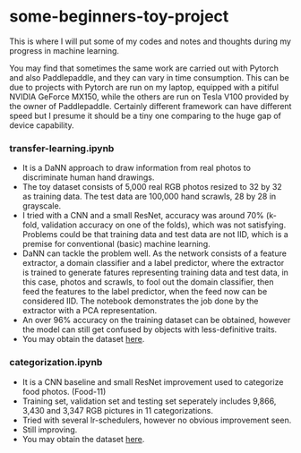 # some-beginners-toy-project

This is where I will put some of my codes and notes and thoughts during my progress in machine learning.

You may find that sometimes the same work are carried out with Pytorch and also Paddlepaddle, and they can vary in time consumption. This can be due to projects with Pytorch are run on my laptop, equipped with a pitiful NVIDIA GeForce MX150, while the others are run on Tesla V100 provided by the owner of Paddlepaddle. Certainly different framework can have different speed but I presume it should be a tiny one comparing to the huge gap of device capability.

### transfer-learning.ipynb

- It is a DaNN approach to draw information from real photos to discriminate human hand drawings.
- The toy dataset consists of 5,000 real RGB photos resized to 32 by 32 as training data. The test data are 100,000 hand scrawls, 28 by 28 in grayscale.
- I tried with a CNN and a small ResNet, accuracy was around 70% (k-fold, validation accuracy on one of the folds), which was not satisfying. Problems could be that training data and test data are not IID, which is a premise for conventional (basic) machine learning.
- DaNN can tackle the problem well. As the network consists of a feature extractor, a domain classifier and a label predictor, where the extractor is trained to generate fatures representing training data and test data, in this case, photos and scrawls, to fool out the domain classifier, then feed the features to the label predictor, when the feed now can be considered IID. The notebook demonstrates the job done by the extractor with a PCA representation.
- An over 96% accuracy on the training dataset can be obtained, however the model can still get confused by objects with less-definitive traits.
- You may obtain the dataset [here](aistudio.baidu.com/aistudio/datasetdetail/75815).

### categorization.ipynb
- It is a CNN baseline and small ResNet improvement used to categorize food photos. (Food-11)
- Training set, validation set and testing set seperately includes 9,866, 3,430 and 3,347 RGB pictures in 11 categorizations.
- Tried with several lr-schedulers, however no obvious improvement seen.
- Still improving.
- You may obtain the dataset [here](aistudio.baidu.com/aistudio/datasetdetail/76103).
